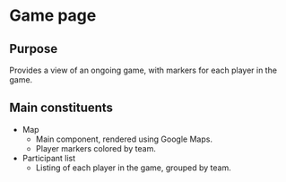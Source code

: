 # Game page

## Purpose
Provides a view of an ongoing game, with markers for each player in the game.

## Main constituents
- Map
    - Main component, rendered using Google Maps.
    - Player markers colored by team.
- Participant list
    - Listing of each player in the game, grouped by team. 

 